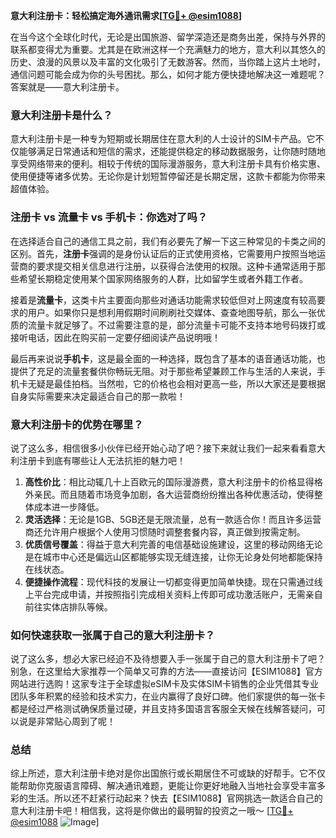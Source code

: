 **意大利注册卡：轻松搞定海外通讯需求[[TG💪+ @esim1088](https://t.me/s/esim1088)]**

在当今这个全球化时代，无论是出国旅游、留学深造还是商务出差，保持与外界的联系都变得尤为重要。尤其是在欧洲这样一个充满魅力的地方，意大利以其悠久的历史、浪漫的风景以及丰富的文化吸引了无数游客。然而，当你踏上这片土地时，通信问题可能会成为你的头号困扰。那么，如何才能方便快捷地解决这一难题呢？答案就是——意大利注册卡。

### 意大利注册卡是什么？

意大利注册卡是一种专为短期或长期居住在意大利的人士设计的SIM卡产品。它不仅能够满足日常通话和短信的需求，还能提供稳定的移动数据服务，让你随时随地享受网络带来的便利。相较于传统的国际漫游服务，意大利注册卡具有价格实惠、使用便捷等诸多优势。无论你是计划短暂停留还是长期定居，这款卡都能为你带来超值体验。

### 注册卡 vs 流量卡 vs 手机卡：你选对了吗？

在选择适合自己的通信工具之前，我们有必要先了解一下这三种常见的卡类之间的区别。首先，**注册卡**强调的是身份认证后的正式使用资格，它需要用户按照当地运营商的要求提交相关信息进行注册，以获得合法使用的权限。这种卡通常适用于那些希望长期稳定使用某个国家网络服务的人群，比如留学生或者外籍工作者。

接着是**流量卡**，这类卡片主要面向那些对通话功能需求较低但对上网速度有较高要求的用户。如果你只是想利用假期时间刷刷社交媒体、查查地图导航，那么一张优质的流量卡就足够了。不过需要注意的是，部分流量卡可能不支持本地号码拨打或接听电话，因此在购买前一定要仔细阅读产品说明哦！

最后再来说说**手机卡**，这是最全面的一种选择，既包含了基本的语音通话功能，也提供了充足的流量套餐供你畅玩无阻。对于那些希望兼顾工作与生活的人来说，手机卡无疑是最佳拍档。当然啦，它的价格也会相对更高一些，所以大家还是要根据自身实际需要来决定最适合自己的那一款啦！

### 意大利注册卡的优势在哪里？

说了这么多，相信很多小伙伴已经开始心动了吧？接下来就让我们一起来看看意大利注册卡到底有哪些让人无法抗拒的魅力吧！

1. **高性价比**：相比动辄几十上百欧元的国际漫游费，意大利注册卡的价格显得格外亲民。而且随着市场竞争加剧，各大运营商纷纷推出各种优惠活动，使得整体成本进一步降低。
2. **灵活选择**：无论是1GB、5GB还是无限流量，总有一款适合你！而且许多运营商还允许用户根据个人使用习惯随时调整套餐内容，真正做到按需定制。
3. **优质信号覆盖**：得益于意大利完善的电信基础设施建设，这里的移动网络无论是在城市中心还是偏远山区都能够实现无缝连接，让你无论身处何地都能保持在线状态。
4. **便捷操作流程**：现代科技的发展让一切都变得更加简单快捷。现在只需通过线上平台完成申请，并按照指引完成相关资料上传即可成功激活账户，无需亲自前往实体店排队等候。

### 如何快速获取一张属于自己的意大利注册卡？

说了这么多，想必大家已经迫不及待想要入手一张属于自己的意大利注册卡了吧？别急，在这里给大家推荐一个简单又可靠的方法——直接访问【ESIM1088】官方网站进行选购！这家专注于全球虚拟eSIM卡及实体SIM卡销售的企业凭借其专业团队多年积累的经验和技术实力，在业内赢得了良好口碑。他们家提供的每一张卡都是经过严格测试确保质量过硬，并且支持多国语言客服全天候在线解答疑问，可以说是非常贴心周到了呢！

### 总结

综上所述，意大利注册卡绝对是你出国旅行或长期居住不可或缺的好帮手。它不仅能帮助你克服语言障碍、解决通讯难题，更能让你更好地融入当地社会享受丰富多彩的生活。所以还不赶紧行动起来？快去【ESIM1088】官网挑选一款适合自己的意大利注册卡吧！相信我，这将是你做出的最明智的投资之一哦～ [[TG💪+ @esim1088](https://t.me/s/esim1088) ![Image](https://i.postimg.cc/4NQfJmqS/Snipaste-2025-05-13-00-14-12.png)]